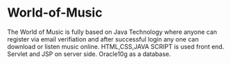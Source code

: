 # World-of-Music
The World of Music is fully based on Java Technology where anyone can register via email verifiation and after successful login any one can download or listen music online.
HTML,CSS,JAVA SCRIPT is used front end.
Servlet and JSP on server side.
Oracle10g as a database.
